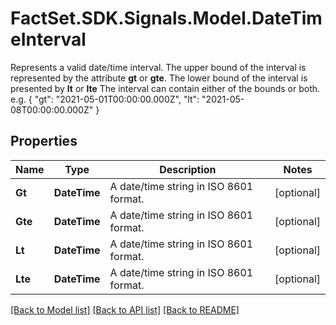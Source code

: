 # FactSet.SDK.Signals.Model.DateTimeInterval
Represents a valid date/time interval. The upper bound of the interval is represented by the attribute **gt** or **gte**. The lower bound of the interval is presented by **lt** or **lte** The interval can contain either of the bounds or both. e.g. { \"gt\": \"2021-05-01T00:00:00.000Z\", \"lt\": \"2021-05-08T00:00:00.000Z\" } 

## Properties

Name | Type | Description | Notes
------------ | ------------- | ------------- | -------------
**Gt** | **DateTime** | A date/time string in ISO 8601 format. | [optional] 
**Gte** | **DateTime** | A date/time string in ISO 8601 format. | [optional] 
**Lt** | **DateTime** | A date/time string in ISO 8601 format. | [optional] 
**Lte** | **DateTime** | A date/time string in ISO 8601 format. | [optional] 

[[Back to Model list]](../README.md#documentation-for-models) [[Back to API list]](../README.md#documentation-for-api-endpoints) [[Back to README]](../README.md)

